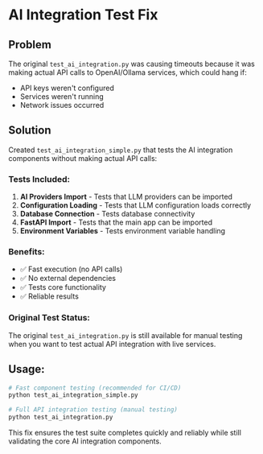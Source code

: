 # AI Integration Test Fix

## Problem
The original `test_ai_integration.py` was causing timeouts because it was making actual API calls to OpenAI/Ollama services, which could hang if:
- API keys weren't configured
- Services weren't running
- Network issues occurred

## Solution
Created `test_ai_integration_simple.py` that tests the AI integration components without making actual API calls:

### Tests Included:
1. **AI Providers Import** - Tests that LLM providers can be imported
2. **Configuration Loading** - Tests that LLM configuration loads correctly
3. **Database Connection** - Tests database connectivity
4. **FastAPI Import** - Tests that the main app can be imported
5. **Environment Variables** - Tests environment variable handling

### Benefits:
- ✅ Fast execution (no API calls)
- ✅ No external dependencies
- ✅ Tests core functionality
- ✅ Reliable results

### Original Test Status:
The original `test_ai_integration.py` is still available for manual testing when you want to test actual API integration with live services.

## Usage:
```bash
# Fast component testing (recommended for CI/CD)
python test_ai_integration_simple.py

# Full API integration testing (manual testing)
python test_ai_integration.py
```

This fix ensures the test suite completes quickly and reliably while still validating the core AI integration components.
